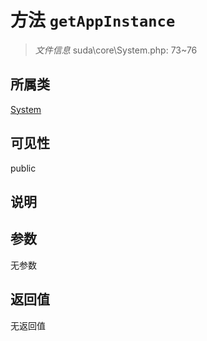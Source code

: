 # 方法 `getAppInstance`

> *文件信息* suda\core\System.php: 73~76

## 所属类 

[System](../System.md)

## 可见性

public

## 说明



## 参数


无参数


## 返回值

无返回值
